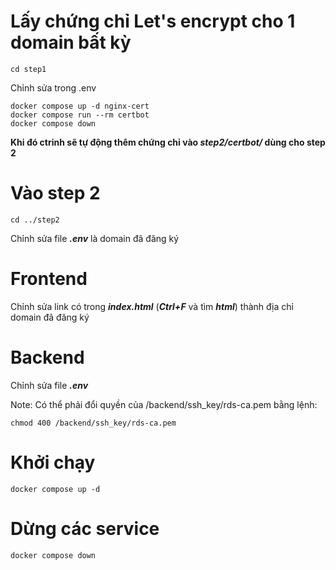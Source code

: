 # Lấy chứng chỉ Let's encrypt cho 1 domain bất kỳ
```
cd step1
```
Chỉnh sửa trong .env
```
docker compose up -d nginx-cert
docker compose run --rm certbot
docker compose down
```
**Khi đó ctrinh sẽ tự động thêm chứng chỉ vào *step2/certbot/* dùng cho step 2**

# Vào step 2
```
cd ../step2
```
Chỉnh sửa file ***.env*** là domain đã đăng ký

# Frontend
Chỉnh sửa link có trong ***index.html*** (***Ctrl+F*** và tìm ***html***) thành địa chỉ domain đã đăng ký

# Backend
Chỉnh sửa file ***.env***

Note: Có thể phải đổi quyền của /backend/ssh_key/rds-ca.pem bằng lệnh:
```
chmod 400 /backend/ssh_key/rds-ca.pem
```

# Khởi chạy
```
docker compose up -d
```

# Dừng các service
```
docker compose down
```
